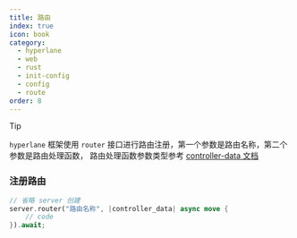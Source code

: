 ```yaml
---
title: 路由
index: true
icon: book
category:
  - hyperlane
  - web
  - rust
  - init-config
  - config
  - route
order: 8
---
```


<Share colorful />

> [!tip]
>
> `hyperlane` 框架使用 `router` 接口进行路由注册，第一个参数是路由名称，第二个参数是路由处理函数，
> 路由处理函数参数类型参考 [controller-data 文档](../type/controller-data.md)

### 注册路由

```rust
// 省略 server 创建
server.router("路由名称", |controller_data| async move {
    // code
}).await;
```

<Bottom />
